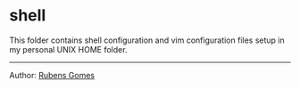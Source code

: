 # shell

This folder contains shell configuration and vim configuration files setup in my
personal UNIX HOME folder.

---
Author:  [Rubens Gomes](https://rubensgomes.com/)

